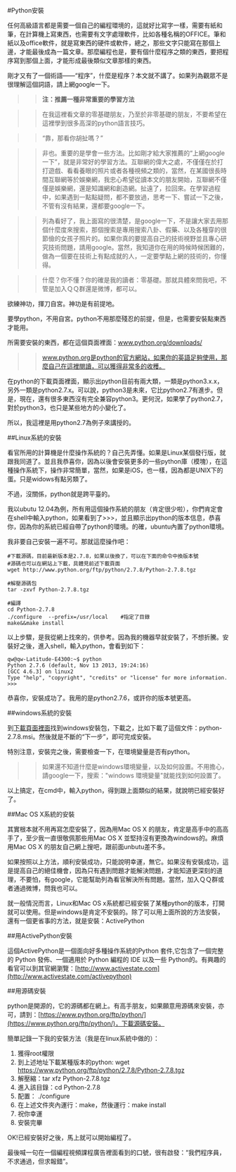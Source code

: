 #Python安裝


任何高級語言都是需要一個自己的編程環境的，這就好比寫字一樣，需要有紙和筆，在計算機上寫東西，也需要有文字處理軟件，比如各種名稱的OFFICE。筆和紙以及office軟件，就是寫東西的硬件或軟件，總之，那些文字只能寫在那個上邊，才能最後成為一篇文章。那麼編程也是，要有個什麼程序之類的東西，要把程序寫到那個上面，才能形成最後類似文章那樣的東西。

剛才又有了一個術語——“程序”，什麼是程序？本文就不講了。如果列為觀眾不是很理解這個詞語，請上網google一下。

>>**注：推薦一種非常重要的學習方法**

>>在我這裡看文章的零基礎朋友，乃至於非零基礎的朋友，不要希望在這裡學到很多高深的python語言技巧。

>>“靠，那看你胡扯嗎？”

>>非也。重要的是學會一些方法。比如剛才給大家推薦的“上網google一下”，就是非常好的學習方法。互聯網的偉大之處，不僅僅在於打打遊戲、看看養眼的照片或者各種視頻之類的，當然，在某國很長時間互聯網等於娛樂網，我忠心希望從讀本文的朋友開始，互聯網不僅僅是娛樂網，還是知識網和創造網。扯遠了，拉回來。在學習過程中，如果遇到一點點疑問，都不要放過，思考一下、嘗試一下之後，不管有沒有結果，還都要google一下。

>>列為看好了，我上面寫的很清楚，是google一下，不是讓大家去用那個什麼度來搜索，那個搜索是專用搜索八卦、假藥、以及各種穿的很節儉的女孩子照片的。如果你真的要提高自己的技術視野並且專心研究技術問題，請用google。當然，我知道你在用的時候時候困難的，做為一個要在技術上有點成就的人，一定要學點上網的技術的，你懂得。

>>什麼？你不懂？你的確是我的讀者：零基礎。那就具體來問我吧，不管是加入ＱＱ群還是微博，都可以。

欲練神功，揮刀自宮。神功是有前提地。

要學python，不用自宮。python不用那麼殘忍的前提，但是，也需要安裝點東西才能用。

所需要安裝的東西，都在這個頁面裡面：www.python.org/downloads/

>>www.python.org是python的官方網站，如果你的英語足夠使用，那麼自己在這裡閱讀，可以獲得非常多的收穫。

在python的下載頁面裡面，顯示出python目前有兩大類，一類是python3.x.x，另外一類是python2.7.x。可以說，python3是未來，它比python2.7有進步。但是，現在，還有很多東西沒有完全兼容python3。更何況，如果學了python2.7，對於python3，也只是某些地方的小變化了。

所以，我這裡是用python2.7為例子來講授的。

##Linux系統的安裝

看官所用的計算機是什麼操作系統的？自己先弄懂。如果是Linux某個發行版，就跟我同道了。並且我恭喜你，因為以後會安裝更多的一些python庫（模塊），在這種操作系統下，操作非常簡單，當然，如果是iOS，也一樣，因為都是UNIX下的蛋。只是widows有點另類了。

不過，沒關係，python就是跨平臺的。

我以ubutu 12.04為例，所有用這個操作系統的朋友（肯定很少啦），你們肯定會在shell中輸入python，如果看到了>>>，並且顯示出python的版本信息，恭喜你，因為你的系統已經自帶了python的環境。的確，ubuntu內置了python環境。

我非要自己安裝一遍不可。那就這麼操作吧：

    #下載源碼，目前最新版本是2.7.8，如果以後換了，可以在下面的命令中換版本號
    #源碼也可以在網站上下載，具體見前述下載頁面
    wget http://www.python.org/ftp/python/2.7.8/Python-2.7.8.tgz

    #解壓源碼包
    tar -zxvf Python-2.7.8.tgz

    #編譯
    cd Python-2.7.8
    ./configure  --prefix=/usr/local    #指定了目錄
    make&&make install

以上步驟，是我從網上找來的，供參考。因為我的機器早就安裝了，不想折騰。安裝好之後，進入shell，輸入python，會看到如下：

    qw@qw-Latitude-E4300:~$ python
    Python 2.7.6 (default, Nov 13 2013, 19:24:16)
    [GCC 4.6.3] on linux2
    Type "help", "copyright", "credits" or "license" for more information.
    >>>

恭喜你，安裝成功了。我用的是python2.7.6，或許你的版本號更高。

##windows系統的安裝

到[下載頁面裡面](https://www.python.org/download/releases/2.7.8/)找到windows安裝包，下載之，比如下載了這個文件：python-2.7.8.msi。然後就是不斷的“下一步”，即可完成安裝。

特別注意，安裝完之後，需要檢查一下，在環境變量是否有python。

>>如果還不知道什麼是windows環境變量，以及如何設置。不用擔心，請google一下，搜索："windows 環境變量"就能找到如何設置了。

以上搞定，在cmd中，輸入python，得到跟上面類似的結果，就說明已經安裝好了。

##Mac OS X系統的安裝

其實根本就不用再寫怎麼安裝了，因為用Mac OS X 的朋友，肯定是高手中的高高手了，至少我一直很敬佩那些用Mac OS X 並堅持沒有更換為windows的。麻煩用Mac OS X 的朋友自己網上搜吧，跟前面unbutu差不多。

如果按照以上方法，順利安裝成功，只能說明幸運，無它。如果沒有安裝成功，這是提高自己的絕佳機會，因為只有遇到問題才能解決問題，才能知道更深刻的道理，不要怕，有google，它能幫助列為看官解決所有問題。當然，加入ＱＱ群或者通過微博，問我也可以。

就一般情況而言，Linux和Mac OS x系統都已經安裝了某種python的版本，打開就可以使用。但是windows是肯定不安裝的。除了可以用上面所說的方法安裝，還有一個更省事的方法，就是安裝：ActivePython

##用ActivePython安裝

這個ActivePython是一個面向好多種操作系統的Python 套件,它包含了一個完整的 Python 發佈、一個適用於 Python 編程的 IDE 以及一些 Python的。有興趣的看官可以到其官網瀏覽：[http://www.activestate.com](http://www.activestate.com/activepython)

##用源碼安裝

python是開源的，它的源碼都在網上。有高手朋友，如果願意用源碼來安裝，亦可，請到：[https://www.python.org/ftp/python/](https://www.python.org/ftp/python/)，下載源碼安裝。

簡單記錄一下我的安裝方法（我是在linux系統中做的）：

1. 獲得root權限
2. 到上述地址下載某種版本的python: wget https://www.python.org/ftp/python/2.7.8/Python-2.7.8.tgz
3. 解壓縮：tar xfz Python-2.7.8.tgz
4. 進入該目錄：cd Python-2.7.8
5. 配置： ./configure
6. 在上述文件夾內運行：make，然後運行：make install
7. 祝你幸運
8. 安裝完畢

OK!已經安裝好之後，馬上就可以開始編程了。

最後喊一句在一個編程視頻課程廣告裡面看到的口號，很有啟發：“我們程序員，不求通過，但求報錯”。


